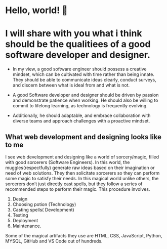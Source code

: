 # Hello, world! 👋

# **I will share with you what i think should be the qualitiees of a good software developer and designer.**

- In my view, a good software engineer should possess a creative mindset, which can be cultivated with time rather than being innate. They should be able to communicate ideas clearly, conduct surveys, and discern between what is ideal from and what is not.

 - A good Software developer and designer should be driven by passion and demonstrate patience when working. He should also be willing to commit to lifelong learning, as technology is frequently  evolving.

 - Additionally, he should adaptable, and embrace collaboration with diverse teams and approach challenges with a proactive mindset.

## **What web development and designing looks like to me**

I see web development and designing like a world of sorcery/magic, filled with good sorcerers (Software Engineers). In this world, the muggles(respectfully) generate raw ideas based on their imagination or need of web solutions. They then solicitate sorcerers so they can perform some magic to satisfy their needs. In this magical world unlike others, the sorcerers don’t just directly cast spells, but they follow a series of recommended steps to perform their magic. This procedure involves.

1. Design
2. Choosing potion (Technology)
3. Casting spells( Development)
4. Testing
5. Deployment
6. Maintenance.

Some of the magical artifacts they use are HTML, CSS, JavaScript, Python, MYSQL, GitHub and VS Code out of hundreds.

